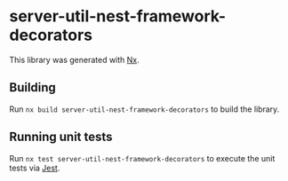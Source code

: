 # server-util-nest-framework-decorators

This library was generated with [Nx](https://nx.dev).

## Building

Run `nx build server-util-nest-framework-decorators` to build the library.

## Running unit tests

Run `nx test server-util-nest-framework-decorators` to execute the unit tests via [Jest](https://jestjs.io).
